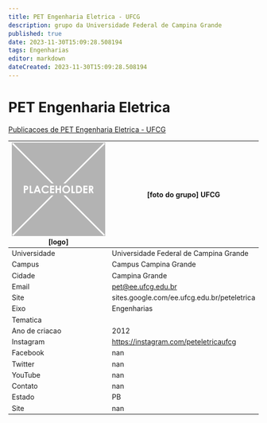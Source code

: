 ```yaml
---
title: PET Engenharia Eletrica - UFCG
description: grupo da Universidade Federal de Campina Grande
published: true
date: 2023-11-30T15:09:28.508194
tags: Engenharias
editor: markdown
dateCreated: 2023-11-30T15:09:28.508194
---
```


# PET Engenharia Eletrica

[Publicacoes de PET Engenharia Eletrica - UFCG](/atividade/126PETEngenhariaEletricaUFCG/feed.md)

| ![placeholder.png](/placeholder.png) [logo] | [foto do grupo] UFCG         |
| ------------------------------------------- | ------------------------------------------------- |
| Universidade                                | Universidade Federal de Campina Grande      |
| Campus                                      | Campus Campina Grande            |
| Cidade                                      | Campina Grande             |
| Email                                       | pet@ee.ufcg.edu.br             |
| Site                                        | sites.google.com/ee.ufcg.edu.br/peteletrica              |
| Eixo                                        | Engenharias              |
| Tematica                                    |           |
| Ano de criacao                              | 2012        |
| Instagram                                   | https://instagram.com/peteletricaufcg         |
| Facebook                                    | nan          |
| Twitter                                     | nan           |
| YouTube                                     | nan           |
| Contato                                     | nan         |
| Estado                                      |  PB            |
| Site                                        | nan |
